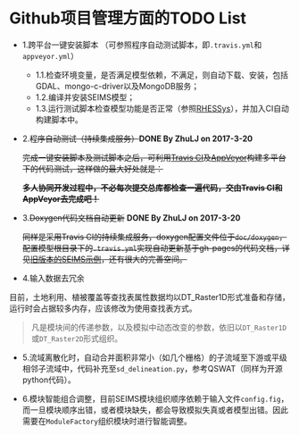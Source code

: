# Github项目管理方面的TODO List

+ 1.跨平台一键安装脚本 （可参照程序自动测试脚本，即`.travis.yml`和`appveyor.yml`）
	+ 1.1.检查环境变量，是否满足模型依赖，不满足，则自动下载、安装，包括GDAL、mongo-c-driver以及MongoDB服务；
	+ 1.2.编译并安装SEIMS模型；
	+ 1.3.运行测试脚本检查模型功能是否正常（参照[RHESSys](https://github.com/RHESSys/RHESSys)），并加入CI自动构建脚本中。

+ 2.~~程序自动测试（持续集成服务）~~**DONE By ZhuLJ on 2017-3-20**

	~~完成一键安装脚本及测试脚本之后，可利用[Travis CI](https://travis-ci.org/)及[AppVeyor](https://www.appveyor.com/)构建多平台下的代码测试，这样做的最大好处就是：~~

	~~**多人协同开发过程中，不必每次提交总库都检查一遍代码，交由Travis CI和AppVeyor去完成吧！**~~

+ 3.~~Doxygen代码文档自动更新~~ **DONE By ZhuLJ on 2017-3-20**

	~~同样是采用Travis CI的持续集成服务，doxygen配置文件位于`doc/doxygen`，配置模型根目录下的`.travis.yml`实现自动更新基于gh-pages的代码文档，详见[旧版本的SEIMS示例](http://seims.github.io/SEIMS/)，还有很大的完善空间。~~

+ 4.输入数据去冗余

目前，土地利用、植被覆盖等查找表属性数据均以DT_Raster1D形式准备和存储，运行时会占据较多内存，应该修改为使用查找表方式。

> 凡是模块间的传递参数，以及模拟中动态改变的参数，依旧以`DT_Raster1D`或`DT_Raster2D`形式组织。

+ 5.流域离散化时，自动合并面积非常小（如几个栅格）的子流域至下游或平级相邻子流域中，代码补充至`sd_delineation.py`，参考QSWAT（同样为开源python代码）。

+ 6.模块智能组合调整，目前SEIMS模块组织顺序依赖于输入文件`config.fig`，而一旦模块顺序出错，或者模块缺失，都会导致模拟失真或者模型出错。因此需要在`ModuleFactory`组织模块时进行智能调整。


